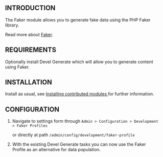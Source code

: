 INTRODUCTION
------------

The Faker module allows you to generate fake data using the PHP Faker library.

Read more about [Faker](https://github.com/fzaninotto/Faker).

REQUIREMENTS
------------

Optionally install Devel Generate which will allow you to generate content using Faker.

INSTALLATION
------------

Install as usual, see [Installing contributed modules
](https://drupal.org/node/895232) for further information.

CONFIGURATION
-------------

1. Navigate to settings form through `Admin > Configuration > Development > Faker Profiles`

   or directly at path `/admin/config/development/faker-profile`

2. With the existing Devel Generate tasks you can now use the Faker Profile as an alternative for data population.

